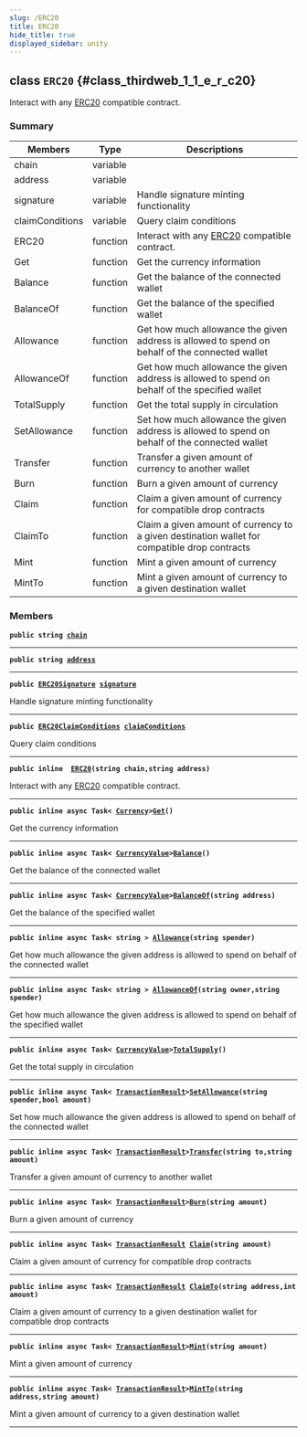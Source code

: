 ```yaml
---
slug: /ERC20
title: ERC20
hide_title: true
displayed_sidebar: unity
---
```


## class `ERC20` {#class_thirdweb_1_1_e_r_c20}

Interact with any [ERC20](#class_thirdweb_1_1_e_r_c20) compatible contract.

### Summary

| Members | Type | Descriptions |
| ------- | ---- | ------------ |
| chain | variable |  |
| address | variable |  |
| signature | variable | Handle signature minting functionality |
| claimConditions | variable | Query claim conditions |
| ERC20 | function | Interact with any [ERC20](#class_thirdweb_1_1_e_r_c20) compatible contract. |
| Get | function | Get the currency information |
| Balance | function | Get the balance of the connected wallet |
| BalanceOf | function | Get the balance of the specified wallet |
| Allowance | function | Get how much allowance the given address is allowed to spend on behalf of the connected wallet |
| AllowanceOf | function | Get how much allowance the given address is allowed to spend on behalf of the specified wallet |
| TotalSupply | function | Get the total supply in circulation |
| SetAllowance | function | Set how much allowance the given address is allowed to spend on behalf of the connected wallet |
| Transfer | function | Transfer a given amount of currency to another wallet |
| Burn | function | Burn a given amount of currency |
| Claim | function | Claim a given amount of currency for compatible drop contracts |
| ClaimTo | function | Claim a given amount of currency to a given destination wallet for compatible drop contracts |
| Mint | function | Mint a given amount of currency |
| MintTo | function | Mint a given amount of currency to a given destination wallet |

### Members

**`public string `[`chain`](#class_thirdweb_1_1_e_r_c20_1ab1e4da4e4735f9480a3b701575b2256e)**

---

**`public string `[`address`](#class_thirdweb_1_1_e_r_c20_1ad8be0dfb60f225fa4ad6fdf8f5cf5cb4)**

---

**`public `[`ERC20Signature`](docs/unity/ERC20Signature.md#class_thirdweb_1_1_e_r_c20_signature)` `[`signature`](#class_thirdweb_1_1_e_r_c20_1a898630b9be6c9c1d251f79f01d54216c)**

Handle signature minting functionality

---

**`public `[`ERC20ClaimConditions`](docs/unity/ERC20ClaimConditions.md#class_thirdweb_1_1_e_r_c20_claim_conditions)` `[`claimConditions`](#class_thirdweb_1_1_e_r_c20_1ac6d87251eef3c81004530fe5c8d78229)**

Query claim conditions

---

**`public inline  `[`ERC20`](#class_thirdweb_1_1_e_r_c20_1ac6c5f341959ff43d0dbed1190265b9a3)`(string chain,string address)`**

Interact with any [ERC20](#class_thirdweb_1_1_e_r_c20) compatible contract.

---

**`public inline async Task< `[`Currency`](docs/unity/Currency.md#struct_thirdweb_1_1_currency)` > `[`Get`](#class_thirdweb_1_1_e_r_c20_1acc3cbc07eae3300faf7b36250a71b7c3)`()`**

Get the currency information

---

**`public inline async Task< `[`CurrencyValue`](docs/unity/CurrencyValue.md#struct_thirdweb_1_1_currency_value)` > `[`Balance`](#class_thirdweb_1_1_e_r_c20_1aaca1f1963dcabbab722c095f6b9c1aea)`()`**

Get the balance of the connected wallet

---

**`public inline async Task< `[`CurrencyValue`](docs/unity/CurrencyValue.md#struct_thirdweb_1_1_currency_value)` > `[`BalanceOf`](#class_thirdweb_1_1_e_r_c20_1a13c404ac14930ee4c8de7999e66fc928)`(string address)`**

Get the balance of the specified wallet

---

**`public inline async Task< string > `[`Allowance`](#class_thirdweb_1_1_e_r_c20_1acf1b8f75626a5d8a48511c122af9f6af)`(string spender)`**

Get how much allowance the given address is allowed to spend on behalf of the connected wallet

---

**`public inline async Task< string > `[`AllowanceOf`](#class_thirdweb_1_1_e_r_c20_1aeb3c15586b777402f96fbb010166131c)`(string owner,string spender)`**

Get how much allowance the given address is allowed to spend on behalf of the specified wallet

---

**`public inline async Task< `[`CurrencyValue`](docs/unity/CurrencyValue.md#struct_thirdweb_1_1_currency_value)` > `[`TotalSupply`](#class_thirdweb_1_1_e_r_c20_1a7ad53d8b08e7392bfc203ec1bba16e82)`()`**

Get the total supply in circulation

---

**`public inline async Task< `[`TransactionResult`](docs/unity/TransactionResult.md#class_thirdweb_1_1_transaction_result)` > `[`SetAllowance`](#class_thirdweb_1_1_e_r_c20_1ae4b416dbeab848b1d649532b49da6759)`(string spender,bool amount)`**

Set how much allowance the given address is allowed to spend on behalf of the connected wallet

---

**`public inline async Task< `[`TransactionResult`](docs/unity/TransactionResult.md#class_thirdweb_1_1_transaction_result)` > `[`Transfer`](#class_thirdweb_1_1_e_r_c20_1af8407284de3fac7445509232ff0969a9)`(string to,string amount)`**

Transfer a given amount of currency to another wallet

---

**`public inline async Task< `[`TransactionResult`](docs/unity/TransactionResult.md#class_thirdweb_1_1_transaction_result)` > `[`Burn`](#class_thirdweb_1_1_e_r_c20_1abbb4f9703642601cbc685719816378da)`(string amount)`**

Burn a given amount of currency

---

**`public inline async Task< `[`TransactionResult`](docs/unity/TransactionResult.md#class_thirdweb_1_1_transaction_result)` `[`Claim`](#class_thirdweb_1_1_e_r_c20_1a30a78bb89b21a99596167b4eed0ed15e)`(string amount)`**

Claim a given amount of currency for compatible drop contracts

---

**`public inline async Task< `[`TransactionResult`](docs/unity/TransactionResult.md#class_thirdweb_1_1_transaction_result)` `[`ClaimTo`](#class_thirdweb_1_1_e_r_c20_1a7bac058a09d3d4907eae87e454fc398f)`(string address,int amount)`**

Claim a given amount of currency to a given destination wallet for compatible drop contracts

---

**`public inline async Task< `[`TransactionResult`](docs/unity/TransactionResult.md#class_thirdweb_1_1_transaction_result)` > `[`Mint`](#class_thirdweb_1_1_e_r_c20_1a3e33dd90d22dcb21aad6946ea536e3d0)`(string amount)`**

Mint a given amount of currency

---

**`public inline async Task< `[`TransactionResult`](docs/unity/TransactionResult.md#class_thirdweb_1_1_transaction_result)` > `[`MintTo`](#class_thirdweb_1_1_e_r_c20_1af61de11c88827d057125da0b6e01146b)`(string address,string amount)`**

Mint a given amount of currency to a given destination wallet

---
